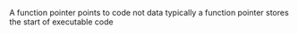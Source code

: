 A function pointer points to code not data
typically a function pointer stores the start of 
executable code
